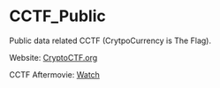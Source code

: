 # CCTF_Public
Public data related CCTF (CrytpoCurrency is The Flag).

Website: [CryptoCTF.org](https://cryptoctf.org/)

CCTF Aftermovie: [Watch](https://www.youtube.com/watch?v=RpLoED1mJYM)

